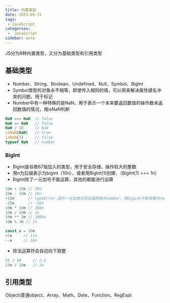 ```yaml
---
title: 内置类型
date: 2021-05-31
tags:
 - JavaScript
categories:
 -  JavaScript
sidebar: auto
--- 
```


JS分为8种内置类型，又分为基础类型和引用类型

## 基础类型

- Number、String、Boolean、Undefined、Null、Symbol、BigInt
- Symbol类型的对象永不相等，即使传入相同的值，可以用来解决属性键名冲突的问题，用于标记
- Number中有一种特殊的是NaN，用于表示一个本来要返回数值的操作数未返回数值的情况，用isNaN判断

```javaScript
NaN === NaN  // false
NaN == NaN   // false
NaN / 10     // NaN
isNaN(NaN)   // true
isNaN(1)     // false
typeof NaN   // number
```

### BigInt
- BigInt是谷歌67版加入的类型，用于安全存储、操作较大的整数
- 用n为后缀表示为bigint（10n），或者用BigInt(1)创建、（BigInt(1) === 1n）
- BigInt除了一元加号不能运算，其他的都能进行运算

```javaScript
10n + 20n // 30n
20n - 10n // 10n
+10n      // typeError,因为一元加表示将后面转换为number，而bigint不能转换为number
-10n      // -10n
10n * 10n // 100n
10n / 10n // 1n
10n ** 3n // 1000n
10n % 3n // 1n

const x = 10n
++x     // 11n
--x     // 10n
```

- 除法运算符会自动向下取整

```javaScript
25 / 10     // 2.5
25n / 10n   // 2n
```

## 引用类型

Object(普通object、Array、Math、Date、Function、RegExp)